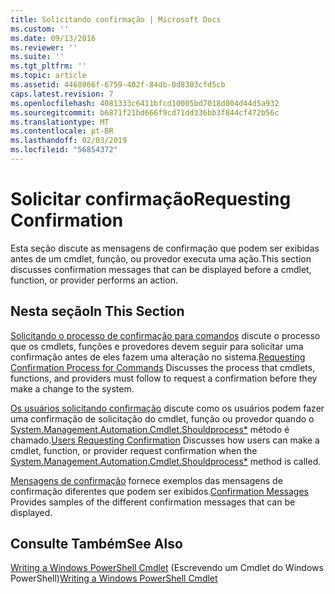 ```yaml
---
title: Solicitando confirmação | Microsoft Docs
ms.custom: ''
ms.date: 09/13/2016
ms.reviewer: ''
ms.suite: ''
ms.tgt_pltfrm: ''
ms.topic: article
ms.assetid: 4468066f-6759-402f-84db-0d8303cfd5cb
caps.latest.revision: 7
ms.openlocfilehash: 4081333c6411bfcd10005bd7018d004d44d5a932
ms.sourcegitcommit: b6871f21bd666f9cd71dd336bb3f844cf472b56c
ms.translationtype: MT
ms.contentlocale: pt-BR
ms.lasthandoff: 02/03/2019
ms.locfileid: "56854372"
---
```

# <a name="requesting-confirmation"></a><span data-ttu-id="adc74-102">Solicitar confirmação</span><span class="sxs-lookup"><span data-stu-id="adc74-102">Requesting Confirmation</span></span>

<span data-ttu-id="adc74-103">Esta seção discute as mensagens de confirmação que podem ser exibidas antes de um cmdlet, função, ou provedor executa uma ação.</span><span class="sxs-lookup"><span data-stu-id="adc74-103">This section discusses confirmation messages that can be displayed before a cmdlet, function, or provider performs an action.</span></span>

## <a name="in-this-section"></a><span data-ttu-id="adc74-104">Nesta seção</span><span class="sxs-lookup"><span data-stu-id="adc74-104">In This Section</span></span>

<span data-ttu-id="adc74-105">[Solicitando o processo de confirmação para comandos](./requesting-confirmation-from-cmdlets.md) discute o processo que os cmdlets, funções e provedores devem seguir para solicitar uma confirmação antes de eles fazem uma alteração no sistema.</span><span class="sxs-lookup"><span data-stu-id="adc74-105">[Requesting Confirmation Process for Commands](./requesting-confirmation-from-cmdlets.md) Discusses the process that cmdlets, functions, and providers must follow to request a confirmation before they make a change to the system.</span></span>

<span data-ttu-id="adc74-106">[Os usuários solicitando confirmação](./users-requesting-confirmation.md) discute como os usuários podem fazer uma confirmação de solicitação do cmdlet, função ou provedor quando o [System.Management.Automation.Cmdlet.Shouldprocess\*](/dotnet/api/System.Management.Automation.Cmdlet.ShouldProcess) método é chamado.</span><span class="sxs-lookup"><span data-stu-id="adc74-106">[Users Requesting Confirmation](./users-requesting-confirmation.md) Discusses how users can make a cmdlet, function, or provider request confirmation when the [System.Management.Automation.Cmdlet.Shouldprocess\*](/dotnet/api/System.Management.Automation.Cmdlet.ShouldProcess) method is called.</span></span>

<span data-ttu-id="adc74-107">[Mensagens de confirmação](./confirmation-messages.md) fornece exemplos das mensagens de confirmação diferentes que podem ser exibidos.</span><span class="sxs-lookup"><span data-stu-id="adc74-107">[Confirmation Messages](./confirmation-messages.md) Provides samples of the different confirmation messages that can be displayed.</span></span>

## <a name="see-also"></a><span data-ttu-id="adc74-108">Consulte Também</span><span class="sxs-lookup"><span data-stu-id="adc74-108">See Also</span></span>

<span data-ttu-id="adc74-109">[Writing a Windows PowerShell Cmdlet](./writing-a-windows-powershell-cmdlet.md) (Escrevendo um Cmdlet do Windows PowerShell)</span><span class="sxs-lookup"><span data-stu-id="adc74-109">[Writing a Windows PowerShell Cmdlet](./writing-a-windows-powershell-cmdlet.md)</span></span>
